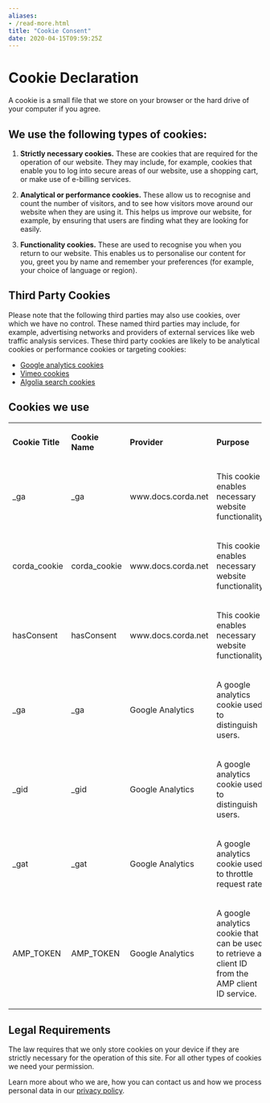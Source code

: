 ```yaml
---
aliases:
- /read-more.html
title: "Cookie Consent"
date: 2020-04-15T09:59:25Z
---
```


# Cookie Declaration 

A cookie is a small file that we store on your browser or the hard drive of your computer if you agree.

## We use the following types of cookies: 

1. **Strictly necessary cookies.** These are cookies that are required for the operation of our website. They may
    include, for example, cookies that enable you to log into secure areas of our website, use a shopping cart, or make
    use of e-billing services.

2. **Analytical or performance cookies.** These allow us to recognise and count the number of visitors, and to see how
    visitors move around our website when they are using it. This helps us improve our website, for example, by ensuring
    that users are finding what they are looking for easily.

3. **Functionality cookies.** These are used to recognise you when you return to our website. This enables us to
    personalise our content for you, greet you by name and remember your preferences (for example, your choice of
    language or region).

## Third Party Cookies

Please note that the following third parties may also use cookies, over which we have no control. These named third parties may include, for example, advertising networks and providers of external services like web traffic analysis services. These third party cookies are likely to be analytical cookies or performance cookies or targeting cookies:

- [Google analytics cookies](https://policies.google.com/technologies/cookies)
- [Vimeo cookies](https://vimeo.com/cookie_policy/)
- [Algolia search cookies](https://www.algolia.com/policies/cookies/)

## Cookies we use

<table>
  <colgroup>
    <col style="width: 16.666%" />
    <col style="width: 16.666%" />
    <col style="width: 16.666%" />
    <col style="width: 16.666%" />
    <col style="width: 16.666%" />
    <col style="width: 16.666%" />
  </colgroup>
  <tbody>
    <tr class="odd">
      <td>
        <p>
          <strong>Cookie Title</strong>
        </p>
      </td>
      <td>
        <p>
          <strong>Cookie Name </strong>
        </p>
      </td>
      <td>
        <p>
          <strong>Provider </strong>
        </p>
      </td>
      <td>
        <p>
          <strong>Purpose</strong>
        </p>
      </td>
      <td>
        <p>
          <strong>Expiry</strong>
        </p>
      </td>
      <td>
        <p>
          <strong>Type</strong>
        </p>
      </td>
    </tr>
    <tr>
      <td>
        <p>
        _ga
        </p>
      </td>
      <td>
        <p>
        _ga
        </p>
      </td>
      <td>
        <p>
        www.docs.corda.net
        </p>
      </td>
      <td>
      <p>
      This cookie enables necessary website functionality.
      </p>
      </td>
      <td>
      <p>
      Two years.
      </p>
      </td>
    <td>
    First party cookie.
    </td>
    </tr>
    <tr>
    <td>
    <p>
    corda_cookie
    </p>
    </td>
    <td>
    <p>
    corda_cookie
    </p>
    </td>
    <td>
    <p>
    www.docs.corda.net
    </p>
    </td>
    <td>
      <p>
      This cookie enables necessary website functionality.
      </p>
    </td>
    <td>
    <p>
    One year.
    </p>
    </td>
    <td>
    First party cookie.
    </td>
    </tr>
    <tr>
    <td>
    <p>
    hasConsent
    </p>
    </td>
    <td>
    <p>
    hasConsent
    </p>
    </td>
    <td>
    <p>
    www.docs.corda.net
    </p>
    </td>
    <td>
      <p>
      This cookie enables necessary website functionality.
      </p>
    </td>
    <td>
    <p>
    One year.
    </p>
    </td>
    <td>
    First party cookie.
    </td>
    </tr>
    <tr>
    <td>
    <p>
    _ga
    </p>
    </td>
    <td>
    <p>
    _ga
    </p>
    </td>
    <td>
    <p>
    Google Analytics
    </p>
    </td>
    <td>
    <p>
    A google analytics cookie used to distinguish users.
    </p>
    </td>
    <td>
    <p>
    2 years.
    </p>
    </td>
    <td>
    Third party cookie.
    </td>
    </tr>
    <tr>
    <td>
    <p>
    _gid
    </p>
    </td>
    <td>
    <p>
    _gid
    </p>
    </td>
    <td>
    <p>
    Google Analytics
    </p>
    </td>
    <td>
    <p>
    A google analytics cookie used to distinguish users.
    </p>
    </td>
    <td>
    <p>
    24 hours.
    </p>
    </td>
    <td>
    <p>
    Third party cookie.
    </p>
    </td>
    </tr>
    <tr>
    <td>
    <p>
    _gat
    </p>
    </td>
    <td>
    <p>
    _gat
    </p>
    </td>
    <td>
    Google Analytics
    </td>
    <td>
    <p>
    A google analytics cookie used to throttle request rate.
    </p>
    </td>
    <td>
    1 minute.
    </td>
    <td>
    <p>
    Third party cookie.
    </p>
    </td>
    </tr>
    <tr>
    <td>
    <p>
    AMP_TOKEN
    </p>
    </td>
    <td>
    AMP_TOKEN
    </td>
    <td>
    <p>
    Google Analytics
    </p>
    </td>
    <td>
    <p>
    A google analytics cookie that can be used to retrieve a client ID from the AMP client ID service.
    </p>
    </td>
    <td>
    <p>
    30 seconds to 1 year.
    </p>
    </td>
    <td>
    <p>
    Third party cookie.
    </p>
    </td>
    </tr>
  </tbody>
</table>

## Legal Requirements

The law requires that we only store cookies on your device if they are strictly necessary for the operation of this
site. For all other types of cookies we need your permission.

Learn more about who we are, how you can contact us and how we process personal data in our [privacy policy](https://www.r3.com/privacy-policy/).
